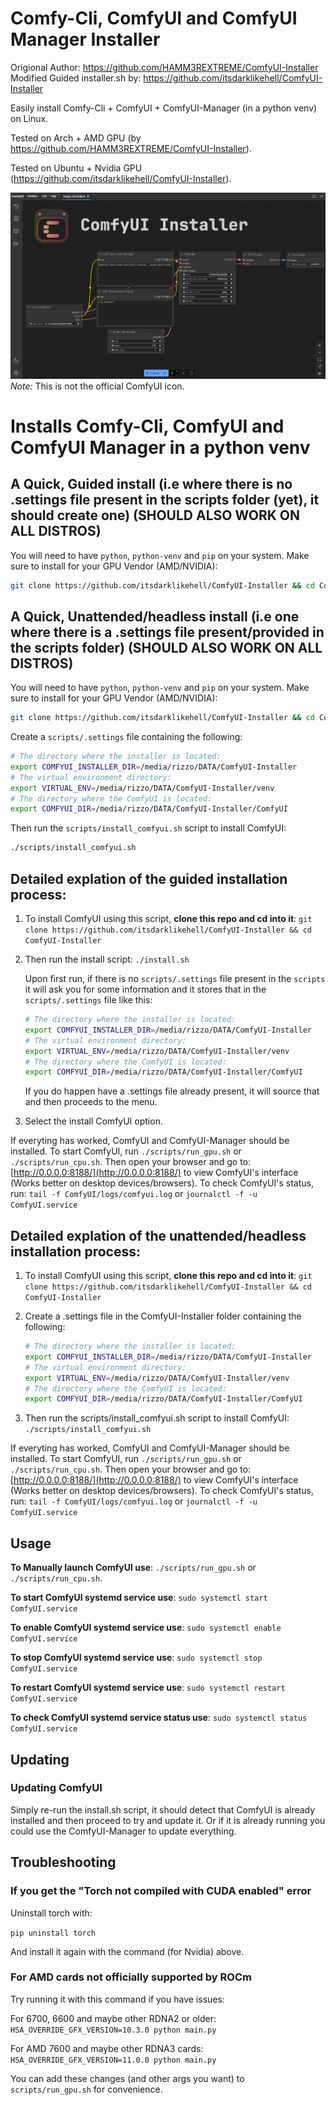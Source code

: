 # Comfy-Cli, ComfyUI and ComfyUI Manager Installer
Origional Author: https://github.com/HAMM3REXTREME/ComfyUI-Installer
Modified Guided installer.sh by: https://github.com/itsdarklikehell/ComfyUI-Installer

Easily install Comfy-Cli + ComfyUI + ComfyUI-Manager (in a python venv) on Linux.

Tested on Arch + AMD GPU (by https://github.com/HAMM3REXTREME/ComfyUI-Installer).

Tested on Ubuntu + Nvidia GPU (https://github.com/itsdarklikehell/ComfyUI-Installer).

![ComfyUI Screenshot](graphics/comfyui_screenshot.png)
_Note:_ This is not the official ComfyUI icon.

# Installs Comfy-Cli, ComfyUI and ComfyUI Manager in a python venv

## A Quick, Guided install (i.e where there is no .settings file present in the scripts folder (yet), it should create one) (SHOULD ALSO WORK ON ALL DISTROS)

You will need to have `python`, `python-venv` and `pip` on your system.
Make sure to install for your GPU Vendor (AMD/NVIDIA):
```sh
git clone https://github.com/itsdarklikehell/ComfyUI-Installer && cd ComfyUI-Installer && ./install.sh
```

## A Quick, Unattended/headless install (i.e one where there is a .settings file present/provided in the scripts folder) (SHOULD ALSO WORK ON ALL DISTROS)

You will need to have `python`, `python-venv` and `pip` on your system.
Make sure to install for your GPU Vendor (AMD/NVIDIA):

```sh
git clone https://github.com/itsdarklikehell/ComfyUI-Installer && cd ComfyUI-Installer
```

Create a `scripts/.settings` file containing the following:

```sh
# The directory where the installer is located:
export COMFYUI_INSTALLER_DIR=/media/rizzo/DATA/ComfyUI-Installer
# The virtual environment directory:
export VIRTUAL_ENV=/media/rizzo/DATA/ComfyUI-Installer/venv
# The directory where the ComfyUI is located:
export COMFYUI_DIR=/media/rizzo/DATA/ComfyUI-Installer/ComfyUI
```

Then run the `scripts/install_comfyui.sh` script to install ComfyUI:

```sh
./scripts/install_comfyui.sh
```

## Detailed explation of the guided installation process:

1. To install ComfyUI using this script, **clone this repo and cd into it**:
   `git clone https://github.com/itsdarklikehell/ComfyUI-Installer && cd ComfyUI-Installer`

2. Then run the install script:
   `./install.sh`
   
   Upon first run, if there is no `scripts/.settings` file present in the `scripts` it will ask you for some information and it stores that in the `scripts/.settings` file like this:

   ```sh
   # The directory where the installer is located:
   export COMFYUI_INSTALLER_DIR=/media/rizzo/DATA/ComfyUI-Installer
   # The virtual environment directory:
   export VIRTUAL_ENV=/media/rizzo/DATA/ComfyUI-Installer/venv
   # The directory where the ComfyUI is located:
   export COMFYUI_DIR=/media/rizzo/DATA/ComfyUI-Installer/ComfyUI
   ```
   
   If you do happen have a .settings file already present, it will source that and then proceeds to the menu.

3. Select the install ComfyUI option.

If everyting has worked, ComfyUI and ComfyUI-Manager should be installed.
To start ComfyUI, run `./scripts/run_gpu.sh` or `./scripts/run_cpu.sh`.
Then open your browser and go to:
[http://0.0.0.0:8188/](http://0.0.0.0:8188/) to view ComfyUI's interface (Works better on desktop devices/browsers).
To check ComfyUI's status, run: `tail -f ComfyUI/logs/comfyui.log` or `journalctl -f -u ComfyUI.service`

## Detailed explation of the unattended/headless installation process:
1. To install ComfyUI using this script, **clone this repo and cd into it**:
   `git clone https://github.com/itsdarklikehell/ComfyUI-Installer && cd ComfyUI-Installer`

2. Create a .settings file in the ComfyUI-Installer folder containing the following:
   ```sh
   # The directory where the installer is located:
   export COMFYUI_INSTALLER_DIR=/media/rizzo/DATA/ComfyUI-Installer
   # The virtual environment directory:
   export VIRTUAL_ENV=/media/rizzo/DATA/ComfyUI-Installer/venv
   # The directory where the ComfyUI is located:
   export COMFYUI_DIR=/media/rizzo/DATA/ComfyUI-Installer/ComfyUI
   ```

3. Then run the scripts/install_comfyui.sh script to install ComfyUI:
   `./scripts/install_comfyui.sh`

If everyting has worked, ComfyUI and ComfyUI-Manager should be installed.
To start ComfyUI, run `./scripts/run_gpu.sh` or `./scripts/run_cpu.sh`.
Then open your browser and go to:
[http://0.0.0.0:8188/](http://0.0.0.0:8188/) to view ComfyUI's interface (Works better on desktop devices/browsers).
To check ComfyUI's status, run: `tail -f ComfyUI/logs/comfyui.log` or `journalctl -f -u ComfyUI.service`


## Usage

**To Manually launch ComfyUI use**:
 `./scripts/run_gpu.sh`
or
 `./scripts/run_cpu.sh`.


**To start ComfyUI systemd service use**:
 `sudo systemctl start ComfyUI.service`


**To enable ComfyUI systemd service use**:
 `sudo systemctl enable ComfyUI.service`


**To stop ComfyUI systemd service use**:
 `sudo systemctl stop ComfyUI.service`


**To restart ComfyUI systemd service use**:
 `sudo systemctl restart ComfyUI.service`


**To check ComfyUI systemd service status use**:
 `sudo systemctl status ComfyUI.service`


## Updating

### Updating ComfyUI
Simply re-run the install.sh script, it should detect that ComfyUI is already installed and then proceed to try and update it. Or if it is already running you could use the ComfyUI-Manager to update everything.

## Troubleshooting

### If you get the "Torch not compiled with CUDA enabled" error

Uninstall torch with:

`pip uninstall torch`

And install it again with the command (for Nvidia) above.

### For AMD cards not officially supported by ROCm

Try running it with this command if you have issues:

For 6700, 6600 and maybe other RDNA2 or older: `HSA_OVERRIDE_GFX_VERSION=10.3.0 python main.py`

For AMD 7600 and maybe other RDNA3 cards: `HSA_OVERRIDE_GFX_VERSION=11.0.0 python main.py`

You can add these changes (and other args you want) to `scripts/run_gpu.sh` for convenience.